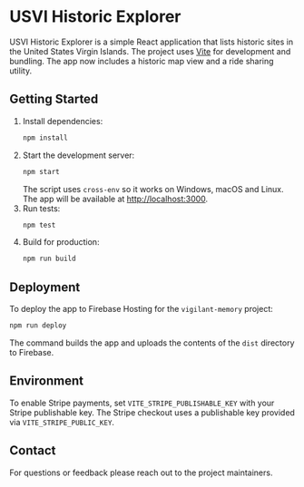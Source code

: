# USVI Historic Explorer

USVI Historic Explorer is a simple React application that lists historic sites in the United States Virgin Islands. The project uses [Vite](https://vitejs.dev/) for development and bundling. The app now includes a historic map view and a ride sharing utility.

## Getting Started

1. Install dependencies:
   ```bash
   npm install
   ```
2. Start the development server:
   ```bash
   npm start
   ```
   The script uses `cross-env` so it works on Windows, macOS and Linux. The app will be available at [http://localhost:3000](http://localhost:3000).
3. Run tests:
   ```bash
   npm test
   ```
4. Build for production:
   ```bash
   npm run build
   ```

## Deployment

To deploy the app to Firebase Hosting for the `vigilant-memory` project:

```bash
npm run deploy
```

The command builds the app and uploads the contents of the `dist` directory to Firebase.

## Environment

To enable Stripe payments, set `VITE_STRIPE_PUBLISHABLE_KEY` with your Stripe publishable key.
The Stripe checkout uses a publishable key provided via `VITE_STRIPE_PUBLIC_KEY`.


## Contact
For questions or feedback please reach out to the project maintainers.
